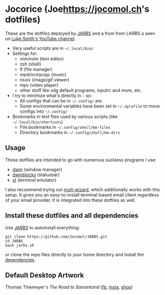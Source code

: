 # Jocorice (Joe<https://jocomol.ch>'s dotfiles)

These are the dotfiles deployed by [JARBS](https://github.com/Jocomol/JARBS) and a from from LARBS a seen on [Luke Smith's YouTube channel](https://youtube.com/c/lukesmithxyz).

- Very useful scripts are in `~/.local/bin/`
- Settings for:
	- vim/nvim (text editor)
	- zsh (shell)
	- lf (file manager)
	- mpd/ncmpcpp (music)
	- nsxiv (image/gif viewer)
	- mpv (video player)
	- other stuff like xdg default programs, inputrc and more, etc.
- I try to minimize what's directly in `~` so:
	- All configs that can be in `~/.config/` are.
	- Some environmental variables have been set in `~/.zprofile` to move configs into `~/.config/`
- Bookmarks in text files used by various scripts (like `~/.local/bin/shortcuts`)
	- File bookmarks in `~/.config/shell/bm-files`
	- Directory bookmarks in `~/.config/shell/bm-dirs`

## Usage

These dotfiles are intended to go with numerous suckless programs I use:

- [dwm](https://github.com/jocomol/dwm) (window manager)
- [dwmblocks](https://github.com/jocomol/dwmblocks) (statusbar)
- [st](https://github.com/jocomol/st) (terminal emulator)

I also recommend trying out
[mutt-wizard](https://github.com/jocomol/mutt-wizard), which additionally
works with this setup. It gives you an easy-to-install terminal-based email
client regardless of your email provider. It is integrated into these dotfiles
as well.

## Install these dotfiles and all dependencies

Use [JARBS](https://github.com/Jocomol/JARBS) to autoinstall everything:

```
git clone https://github.com/Jocomol/JARBS.git
cd JARBS
bash jarbs.sh
```

or clone the repo files directly to your home directory and install the
[dependencies](https://github.com/Jocomol/JARBS/blob/master/progs.csv).

## Default Desktop Artwork

Thomas Thiemeyer's *The Road to Samarkand* ([fb](https://www.facebook.com/t.thiemeyer/), [insta](https://www.instagram.com/tthiemeyer/), [shop](https://www.redbubble.com/de/people/TThiemeyer/shop))
